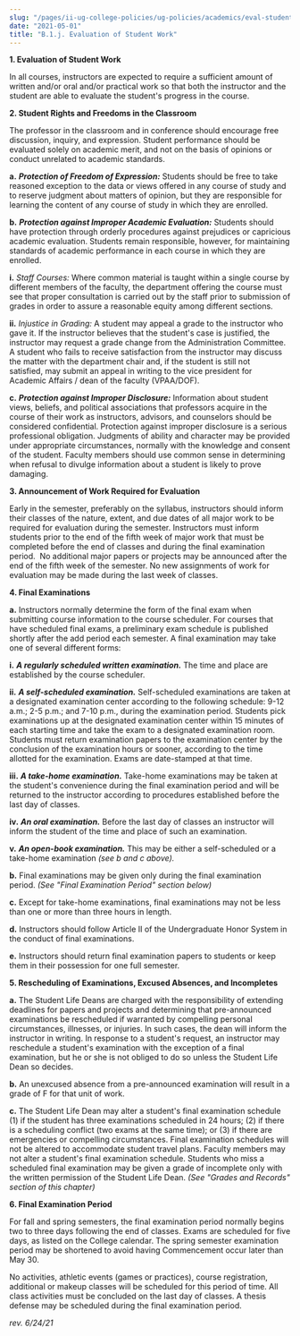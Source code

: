 ```yaml
---
slug: "/pages/ii-ug-college-policies/ug-policies/academics/eval-student-work"
date: "2021-05-01"
title: "B.1.j. Evaluation of Student Work"
---
```


**1\. Evaluation of Student Work**

In all courses, instructors are expected to require a sufficient amount of written and/or oral and/or practical work so that both the instructor and the student are able to evaluate the student's progress in the course.

**2\. Student Rights and Freedoms in the Classroom**

The professor in the classroom and in conference should encourage free discussion, inquiry, and expression. Student performance should be evaluated solely on academic merit, and not on the basis of opinions or conduct unrelated to academic standards.

**a.** **_Protection of Freedom of Expression:_** Students should be free to take reasoned exception to the data or views offered in any course of study and to reserve judgment about matters of opinion, but they are responsible for learning the content of any course of study in which they are enrolled.

**b.** **_Protection against Improper Academic Evaluation:_** Students should have protection through orderly procedures against prejudices or capricious academic evaluation. Students remain responsible, however, for maintaining standards of academic performance in each course in which they are enrolled.

**i.** _Staff Courses:_ Where common material is taught within a single course by different members of the faculty, the department offering the course must see that proper consultation is carried out by the staff prior to submission of grades in order to assure a reasonable equity among different sections.

**ii.** _Injustice in Grading:_ A student may appeal a grade to the instructor who gave it. If the instructor believes that the student's case is justified, the instructor may request a grade change from the Administration Committee. A student who fails to receive satisfaction from the instructor may discuss the matter with the department chair and, if the student is still not satisfied, may submit an appeal in writing to the vice president for Academic Affairs / dean of the faculty (VPAA/DOF).

**c.** **_Protection against Improper Disclosure:_** Information about student views, beliefs, and political associations that professors acquire in the course of their work as instructors, advisors, and counselors should be considered confidential. Protection against improper disclosure is a serious professional obligation. Judgments of ability and character may be provided under appropriate circumstances, normally with the knowledge and consent of the student. Faculty members should use common sense in determining when refusal to divulge information about a student is likely to prove damaging.

**3\. Announcement of Work Required for Evaluation**

Early in the semester, preferably on the syllabus, instructors should inform their classes of the nature, extent, and due dates of all major work to be required for evaluation during the semester. Instructors must inform students prior to the end of the fifth week of major work that must be completed before the end of classes and during the final examination period.  No additional major papers or projects may be announced after the end of the fifth week of the semester. No new assignments of work for evaluation may be made during the last week of classes.

**4\. Final Examinations**

**a.** Instructors normally determine the form of the final exam when submitting course information to the course scheduler. For courses that have scheduled final exams, a preliminary exam schedule is published shortly after the add period each semester. A final examination may take one of several different forms:

**i.** **_A regularly scheduled written examination._** The time and place are established by the course scheduler.

**ii.** **_A self-scheduled examination._** Self-scheduled examinations are taken at a designated examination center according to the following schedule: 9-12 a.m.; 2-5 p.m.; and 7-10 p.m., during the examination period. Students pick examinations up at the designated examination center within 15 minutes of each starting time and take the exam to a designated examination room. Students must return examination papers to the examination center by the conclusion of the examination hours or sooner, according to the time allotted for the examination. Exams are date-stamped at that time.

**iii.** **_A take-home examination._** Take-home examinations may be taken at the student's convenience during the final examination period and will be returned to the instructor according to procedures established before the last day of classes.

**iv.** **_An oral examination._** Before the last day of classes an instructor will inform the student of the time and place of such an examination.

**v.** **_An open-book examination._** This may be either a self-scheduled or a take-home examination _(see b and c above)._

**b.** Final examinations may be given only during the final examination period. _(See "Final Examination Period" section below)_

**c.** Except for take-home examinations, final examinations may not be less than one or more than three hours in length.

**d.** Instructors should follow Article II of the Undergraduate Honor System in the conduct of final examinations.

**e.** Instructors should return final examination papers to students or keep them in their possession for one full semester.

**5\. Rescheduling of Examinations, Excused Absences, and Incompletes**

**a.** The Student Life Deans are charged with the responsibility of extending deadlines for papers and projects and determining that pre-announced examinations be rescheduled if warranted by compelling personal circumstances, illnesses, or injuries. In such cases, the dean will inform the instructor in writing. In response to a student's request, an instructor may reschedule a student's examination with the exception of a final examination, but he or she is not obliged to do so unless the Student Life Dean so decides.

**b.** An unexcused absence from a pre-announced examination will result in a grade of F for that unit of work.

**c.** The Student Life Dean may alter a student's final examination schedule (1) if the student has three examinations scheduled in 24 hours; (2) if there is a scheduling conflict (two exams at the same time); or (3) if there are emergencies or compelling circumstances. Final examination schedules will not be altered to accommodate student travel plans. Faculty members may not alter a student's final examination schedule. Students who miss a scheduled final examination may be given a grade of incomplete only with the written permission of the Student Life Dean. _(See "Grades and Records" section of this chapter)_

**6\. Final Examination Period**

For fall and spring semesters, the final examination period normally begins two to three days following the end of classes. Exams are scheduled for five days, as listed on the College calendar. The spring semester examination period may be shortened to avoid having Commencement occur later than May 30.

No activities, athletic events (games or practices), course registration, additional or makeup classes will be scheduled for this period of time. All class activities must be concluded on the last day of classes. A thesis defense may be scheduled during the final examination period.

_rev. 6/24/21_